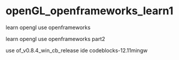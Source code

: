 # openGL_openframeworks_learn1
learn opengl use openframeworks

learn opengl use openframeworks part2

use of_v0.8.4_win_cb_release ide codeblocks-12.11mingw
